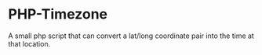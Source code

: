 PHP-Timezone
============

A small php script that can convert a lat/long coordinate pair into the time at that location.
